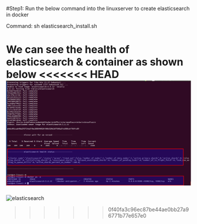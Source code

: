 #Step1:
Run the below command into the linuxserver to create elasticsearch in docker

Command: sh elasticsearch_install.sh

We can see the health of elasticsearch & container as shown below
<<<<<<< HEAD
![elasticsearch](https://github.com/gogularaja229/Devops_Exercise/blob/master/Exercise2/Selection_257.png)
=======
![elasticsearch](https://github.com/gogularaja229/Devops_Exercise/tree/master/Exercise2/Selection_257.png)
>>>>>>> 0f40fa3c96ec87be44ae0bb27a96771b77e657e0
